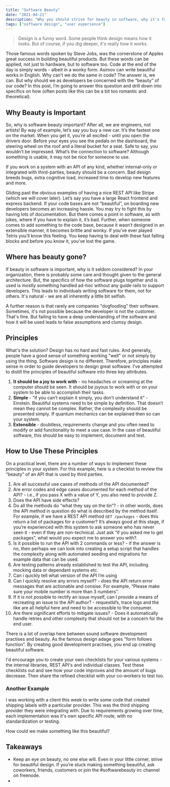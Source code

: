 ```yaml
---
title: "Software Beauty"
date: "2021-04-21"
description: "Why you should strive for beauty in software, why it's forgotten and how to make software beautiful."
tags: ["software design", "user experience"]
---
```


> Design is a funny word. Some people think design means how it looks. But of course, if you dig deeper, it's really how it works.

Those famous words spoken by Steve Jobs, was the cornerstone of Apples great success in building beautiful products. But these words can be applied, not just to hardware, but to software too. Code at the end of the day is simply words - albeit in a wonky form. Asimov can write beautiful works in English. Why can’t we do the same in code? The answer is, we can. But why should we as developers be concerned with the “beauty” of our code? In this post, I’m going to answer this question and drill down into specifics on how (often posts like this can be a bit too romantic and theoretical).

## Why Beauty is Important

So, why is software beauty important? After all, we are engineers, not artists! By way of example, let’s say you buy a new car. It’s the fastest one on the market. When you get it, you’re all excited - until you open the drivers door. Before your eyes you see the pedals on the dashboard, the steering wheel on the roof and a literal bucket for a seat. Safe to say, you wouldn’t be impressed.
What’s the connection to software? Although something is usable, it may not be nice for someone to use.

If you work on a system with an API of any kind, whether internal-only or integrated with third-parties, beauty should be a concern. Bad design breeds bugs, extra cognitive load, increased time to develop new features and more.

Gliding past the obvious examples of having a nice REST API like Stripe (which we will cover later). Let’s say you have a large React frontend and express backend. If your code bases are not “beautiful”, on boarding new developers becomes an increasing hassle. You may try to fight this by having lots of documentation. But there comes a point in software, as with jokes, where if you have to explain it, it’s bad.
Further, when someone comes to add something to the code base, because it wasn’t designed in an extensible manner, it becomes brittle and wonky. If you’ve ever played Tetris you’ll know this feeling. You keep having to deal with these fast falling blocks and before you know it, you’ve lost the game.

## Where has beauty gone?

If beauty in software is important, why is it seldom considered? In your organization, there is probably some care and thought given to the general architecture. But, the specifics of how the software plugs together and is used is mostly something handled ad-hoc without any guide rails to support developers. This leads to individuals writing software for them, not for others. It's natural - we are all inherently a little bit selfish.

A further reason is that rarely are companies "dogfooding" their software. Sometimes, it's not possible because the developer is not the customer. That's fine. But failing to have a deep understanding of the software and how it will be used leads to false assumptions and clumsy design.

## Principles

What's the solution? Design has no hard and fast rules. And generally, people have a good sense of something working "well" or not simply by using the thing. Software design is no different. Therefore, principles make sense in order to guide developers to design great software. I’ve attempted to distill the principles of beautiful software into three key attributes.

1. **It should be a joy to work with** - no headaches or screaming at the computer should be seen. It should be joyous to work with or on your system to be able to accomplish their tasks.
2. **Simple** - “if you can’t explain it simply, you don’t understand it” - Einstein. Beautiful systems need to be simple by definition. That doesn’t mean they cannot be complex. Rather, the complexity should be presented simply. If quantum mechanics can be explained then so can your system.
3. **Extensible** - doubtless, requirements change and you often need to modify or add functionality to meet a use case. In the case of beautiful software, this should be easy to implement, document and test.

## How to Use These Principles

On a practical level, there are a number of ways to implement these principles in your system.
For this example, here is a checklist to review the “beauty” of an API that is used by third parties.

1. Are all successful use cases of methods of the API documented?
2. Are error codes and edge cases documented for each method of the API? - i.e., if you pass X with a value of Y, you also need to provide Z.
3. Does the API have side effects?
4. Do all the methods do “what they say on the tin”? - in other words, does the API method in question do what is described by the method itself. For example, if we have a REST API method `GET /packages` - does this return a list of packages for a customer? It’s always good at this stage, if you’re experienced with this system to ask someone who has never seen it - even if they are non-technical. Just ask “if you asked me to get packages”, what would you expect me to answer you with?.
5. Is it possible to run the API with 2 commands or less? - if the answer is no, then perhaps we can look into creating a setup script that handles the complexity along with automated seeding and migrations for example data that can be used.
6. Are testing patterns already established to test the API, including mocking data or dependant systems etc.
7. Can i quickly tell what version of the API I’m using
8. Can I quickly resolve any errors myself? - does the API return error messages that are actionable and consise. For example, “Please make sure your mobile number is more than 3 numbers”.
9. If it is not possible to rectify an issue myself, can I provide a means of recreating an issue to the API author? - requestId’s, trace logs and the like are all helpful here and need to be accessible to the consumer.
10. Are there significant efforts to mitigate issues? - Does it automatically handle retries and other complexity that should not be a concern for the end user.

There is a lot of overlap here between sound software development practises and beauty. As the famous design adage goes "form follows function". By creating good development practises, you end up creating beautiful software.

I'd encourage you to create your own checklists for your various systems - the internal libraries, REST API's and individual classes. Test these checklists out and see how your code improves and the amount of bugs decrease. Then share the refined checklist with your co-workers to test too.

### Another Example

I was working with a client this week to write some code that created shipping labels with a particular provider. This was the third shipping provider they were integrating with. Due to requirements growing over time, each implementation was it's own specific API route, with no standardization or testing.

How could we make something like this beautiful?

## Takeaways

- Keep an eye on beauty, no one else will. Even in your little corner, strive for beautiful design. If you’re stuck making something beautiful, ask coworkers, friends, customers or join the #softwarebeauty irc channel on freenode.
-

